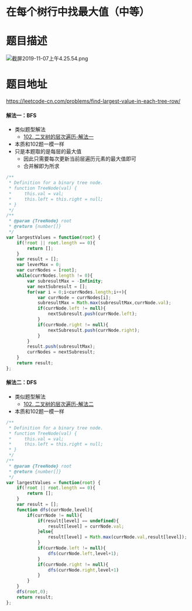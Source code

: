 # 在每个树行中找最大值（中等）
# 题目描述
![截屏2019-11-07上午4.25.54.png](https://pic.leetcode-cn.com/afb01ff0962415ffe4a44af7b1636d2c5fb7ce5d9c14726439929786a91915a9-%E6%88%AA%E5%B1%8F2019-11-07%E4%B8%8A%E5%8D%884.25.54.png)
# 题目地址
<https://leetcode-cn.com/problems/find-largest-value-in-each-tree-row/>
#### 解法一：BFS
+ 类似题型解法
  + [102. 二叉树的层次遍历-解法一](https://leetcode-cn.com/problems/binary-tree-level-order-traversal/solution/102-er-cha-shu-de-ceng-ci-bian-li-by-alexer-660/) 
+ 本质和102题一模一样
+ 只是本题取的是每层的最大值
  + 因此只需要每次更新当前层遍历元素的最大值即可
  + 合并解即为所求
```javascript
/**
 * Definition for a binary tree node.
 * function TreeNode(val) {
 *     this.val = val;
 *     this.left = this.right = null;
 * }
 */
/**
 * @param {TreeNode} root
 * @return {number[]}
 */
var largestValues = function(root) {
    if(!root || root.length == 0){
        return [];
    }
    var result = [];
    var leverMax = 0;
    var currNodes = [root];
    while(currNodes.length != 0){
        var subresultMax = -Infinity;
        var nextSubresult = [];
        for(var i = 0;i<currNodes.length;i++){
            var currNode = currNodes[i];
            subresultMax = Math.max(subresultMax,currNode.val);
            if(currNode.left != null){
                nextSubresult.push(currNode.left);
            }
            if(currNode.right != null){
                nextSubresult.push(currNode.right);
            } 
        }
        result.push(subresultMax);
        currNodes = nextSubresult;
    }
    return result;
};
```
#### 解法二：DFS
+ 类似题型解法
  + [102. 二叉树的层次遍历-解法二](https://leetcode-cn.com/problems/binary-tree-level-order-traversal/solution/102-er-cha-shu-de-ceng-ci-bian-li-by-alexer-660/) 
+ 本质和102题一模一样
```javascript
/**
 * Definition for a binary tree node.
 * function TreeNode(val) {
 *     this.val = val;
 *     this.left = this.right = null;
 * }
 */
/**
 * @param {TreeNode} root
 * @return {number[]}
 */
var largestValues = function(root) {
    if(!root || root.length == 0){
        return [];
    }
    var result = [];
    function dfs(currNode,level){
        if(currNode != null){
            if(result[level] == undefined){
                result[level] = currNode.val;
            }else{
                result[level] = Math.max(currNode.val,result[level]);
            }
            if(currNode.left != null){
                dfs(currNode.left,level+1);
            }
            if(currNode.right != null){
                dfs(currNode.right,level+1)
            }
        }
    }
    dfs(root,0);
    return result;
};
```